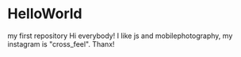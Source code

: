# HelloWorld
my first repository
Hi everybody! I like js and mobilephotography, my instagram is "cross_feel". Thanx!
